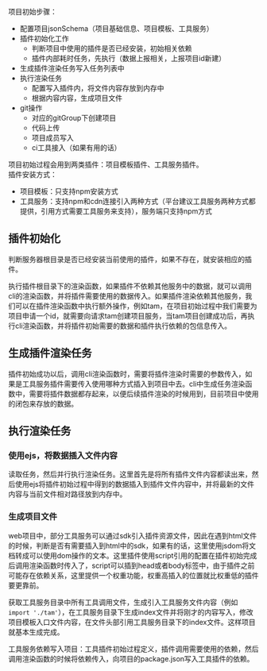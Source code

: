 项目初始步骤：
- 配置项目jsonSchema（项目基础信息、项目模板、工具服务）
- 插件初始化工作
  - 判断项目中使用的插件是否已经安装，初始相关依赖
  - 插件内部耗时任务，先执行（数据上报相关，上报项目id新建）
- 生成插件渲染任务写入任务列表中
- 执行渲染任务
  - 配置写入插件内，将文件内容存放到内存中
  - 根据内容内容，生成项目文件
- git操作
  - 对应的gitGroup下创建项目
  - 代码上传
  - 项目成员写入
  - ci工具接入（如果有用的话）

项目初始过程会用到两类插件：项目模板插件、工具服务插件。  
插件安装方式：
- 项目模板：只支持npm安装方式
- 工具服务：支持npm和cdn连接引入两种方式（平台建议工具服务两种方式都提供，引用方式需要工具服务来支持），服务端只支持npm方式

## 插件初始化
判断服务器根目录是否已经安装当前使用的插件，如果不存在，就安装相应的插件。

执行插件根目录下的渲染函数，如果插件不依赖其他服务中的数据，就可以调用cli的渲染函数，并将插件需要使用的数据传入。如果插件渲染依赖其他服务，我们可以在插件渲染函数中执行额外操作，例如tam，在项目初始过程中我们需要为项目申请一个id，就需要向请求tam创建项目服务，当tam项目创建成功后，再执行cli渲染函数，并将插件初始需要的数据和插件执行依赖的包信息传入。

## 生成插件渲染任务
插件初始成功以后，调用cli渲染函数时，需要将插件渲染时需要的参数传入，如果是工具服务插件需要传入使用哪种方式插入到项目中去。cli中生成任务渲染函数中，需要将插件数据都存起来，以便后续插件渲染的时候用到，目前项目中使用的闭包来存放的数据。

## 执行渲染任务
### 使用ejs，将数据插入文件内容
读取任务，然后并行执行渲染任务。这里首先是将所有插件文件内容都读出来，然后使用ejs将插件初始过程中得到的数据插入到插件文件内容中，并将最新的文件内容与当前文件相对路径放到内存中。

### 生成项目文件
web项目中，部分工具服务可以通过sdk引入插件资源文件，因此在遇到html文件的时候，判断是否有需要插入到html中的sdk，如果有的话，这里使用jsdom将文档转成可以使用dom操作的文本。这里插件使用script引用的配置在插件初始完成后调用渲染函数时传入了，script可以插到head或者body标签中，由于插件之前可能存在依赖关系，这里提供一个权重功能，权重高插入的位置就比权重低的插件要更靠前。

获取工具服务目录中所有工具调用文件，生成引入工具服务文件内容（例如`import './tam'`），在工具服务目录下生成index文件并将刚才的内容写入，修改项目模板入口文件内容，在文件头部引用工具服务目录下的index文件。这样项目就基本生成完成。

工具服务依赖写入项目：工具插件初始过程定义，插件调用需要使用的依赖，然后调用渲染函数的时候将依赖传入，向项目的package.json写入工具插件的依赖。